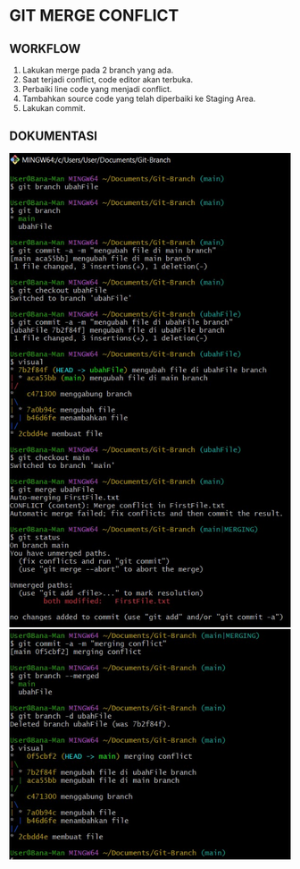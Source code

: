 # GIT MERGE CONFLICT
## WORKFLOW
1. Lakukan merge pada 2 branch yang ada.
2. Saat terjadi conflict, code editor akan terbuka.
3. Perbaiki line code yang menjadi conflict.
4. Tambahkan source code yang telah diperbaiki ke Staging Area.
5. Lakukan commit.

## DOKUMENTASI
![](/Dokumentasi/Video7%20(1).jpg)
![](/Dokumentasi/Video7%20(2).jpg)